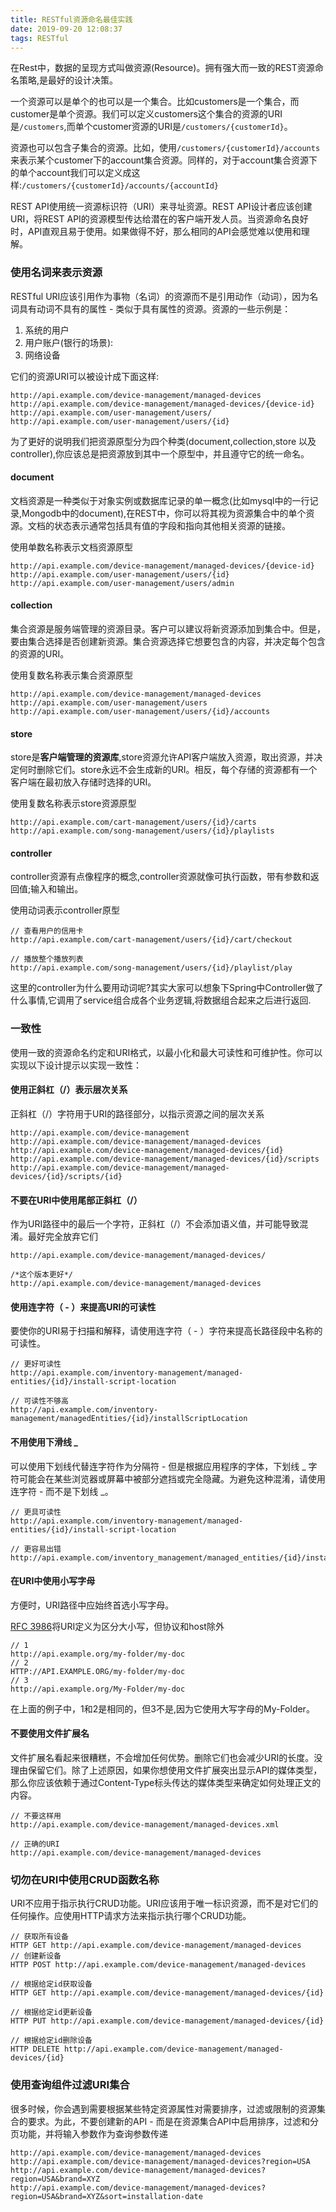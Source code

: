 ```yaml
---
title: RESTful资源命名最佳实践
date: 2019-09-20 12:08:37
tags: RESTful
---
```


在Rest中，数据的呈现方式叫做资源(Resource)。拥有强大而一致的REST资源命名策略,是最好的设计决策。

一个资源可以是单个的也可以是一个集合。比如customers是一个集合，而customer是单个资源。我们可以定义customers这个集合的资源的URI是`/customers`,而单个customer资源的URI是`/customers/{customerId}`。

资源也可以包含子集合的资源。比如，使用`/customers/{customerId}/accounts` 来表示某个customer下的account集合资源。同样的，对于account集合资源下的单个account我们可以定义成这样:`/customers/{customerId}/accounts/{accountId}`

REST API使用统一资源标识符（URI）来寻址资源。REST API设计者应该创建URI，将REST API的资源模型传达给潜在的客户端开发人员。当资源命名良好时，API直观且易于使用。如果做得不好，那么相同的API会感觉难以使用和理解。

<!--more-->

### 使用名词来表示资源

RESTful URI应该引用作为事物（名词）的资源而不是引用动作（动词），因为名词具有动词不具有的属性 - 类似于具有属性的资源。资源的一些示例是：

1. 系统的用户
2. 用户账户(银行的场景): 
3. 网络设备

它们的资源URI可以被设计成下面这样:

```
http://api.example.com/device-management/managed-devices 
http://api.example.com/device-management/managed-devices/{device-id} 
http://api.example.com/user-management/users/
http://api.example.com/user-management/users/{id}

```

为了更好的说明我们把资源原型分为四个种类(document,collection,store 以及 controller),你应该总是把资源放到其中一个原型中，并且遵守它的统一命名。



#### document

文档资源是一种类似于对象实例或数据库记录的单一概念(比如mysql中的一行记录,Mongodb中的document),在REST中，你可以将其视为资源集合中的单个资源。文档的状态表示通常包括具有值的字段和指向其他相关资源的链接。

使用单数名称表示文档资源原型

```
http://api.example.com/device-management/managed-devices/{device-id}
http://api.example.com/user-management/users/{id}
http://api.example.com/user-management/users/admin

```

#### collection

集合资源是服务端管理的资源目录。客户可以建议将新资源添加到集合中。但是，要由集合选择是否创建新资源。集合资源选择它想要包含的内容，并决定每个包含的资源的URI。

使用复数名称表示集合资源原型

```
http://api.example.com/device-management/managed-devices
http://api.example.com/user-management/users
http://api.example.com/user-management/users/{id}/accounts

```

#### store

store是**客户端管理的资源库**,store资源允许API客户端放入资源，取出资源，并决定何时删除它们。store永远不会生成新的URI。相反，每个存储的资源都有一个客户端在最初放入存储时选择的URI。

使用复数名称表示store资源原型

```
http://api.example.com/cart-management/users/{id}/carts
http://api.example.com/song-management/users/{id}/playlists

```

#### controller

controller资源有点像程序的概念,controller资源就像可执行函数，带有参数和返回值;输入和输出。

使用动词表示controller原型

```
// 查看用户的信用卡
http://api.example.com/cart-management/users/{id}/cart/checkout

// 播放整个播放列表
http://api.example.com/song-management/users/{id}/playlist/play
```

这里的controller为什么要用动词呢?其实大家可以想象下Spring中Controller做了什么事情,它调用了service组合成各个业务逻辑,将数据组合起来之后进行返回.

### 一致性

使用一致的资源命名约定和URI格式，以最小化和最大可读性和可维护性。你可以实现以下设计提示以实现一致性：


#### 使用正斜杠（/）表示层次关系

正斜杠（/）字符用于URI的路径部分，以指示资源之间的层次关系

```
http://api.example.com/device-management
http://api.example.com/device-management/managed-devices
http://api.example.com/device-management/managed-devices/{id}
http://api.example.com/device-management/managed-devices/{id}/scripts
http://api.example.com/device-management/managed-devices/{id}/scripts/{id}
```

#### 不要在URI中使用尾部正斜杠（/）

作为URI路径中的最后一个字符，正斜杠（/）不会添加语义值，并可能导致混淆。最好完全放弃它们

```
http://api.example.com/device-management/managed-devices/

/*这个版本更好*/
http://api.example.com/device-management/managed-devices

```

#### 使用连字符（ - ）来提高URI的可读性

要使你的URI易于扫描和解释，请使用连字符（ - ）字符来提高长路径段中名称的可读性。

```
// 更好可读性
http://api.example.com/inventory-management/managed-entities/{id}/install-script-location

// 可读性不够高
http://api.example.com/inventory-management/managedEntities/{id}/installScriptLocation
```

#### 不用使用下滑线 _

可以使用下划线代替连字符作为分隔符 - 但是根据应用程序的字体，下划线 _ 字符可能会在某些浏览器或屏幕中被部分遮挡或完全隐藏。为避免这种混淆，请使用连字符 - 而不是下划线 _。

```
// 更具可读性
http://api.example.com/inventory-management/managed-entities/{id}/install-script-location

// 更容易出错
http://api.example.com/inventory_management/managed_entities/{id}/install_script_location

```

#### 在URI中使用小写字母

方便时，URI路径中应始终首选小写字母。

[RFC 3986](http://www.rfc-base.org/txt/rfc-3986.txt)将URI定义为区分大小写，但协议和host除外

```
// 1
http://api.example.org/my-folder/my-doc
// 2
HTTP://API.EXAMPLE.ORG/my-folder/my-doc
// 3
http://api.example.org/My-Folder/my-doc
```

在上面的例子中，1和2是相同的，但3不是,因为它使用大写字母的My-Folder。

#### 不要使用文件扩展名

文件扩展名看起来很糟糕，不会增加任何优势。删除它们也会减少URI的长度。没理由保留它们。除了上述原因，如果你想使用文件扩展突出显示API的媒体类型，那么你应该依赖于通过Content-Type标头传达的媒体类型来确定如何处理正文的内容。

```
// 不要这样用
http://api.example.com/device-management/managed-devices.xml

// 正确的URI
http://api.example.com/device-management/managed-devices

```

### 切勿在URI中使用CRUD函数名称

URI不应用于指示执行CRUD功能。URI应该用于唯一标识资源，而不是对它们的任何操作。应使用HTTP请求方法来指示执行哪个CRUD功能。

```
// 获取所有设备
HTTP GET http://api.example.com/device-management/managed-devices
// 创建新设备
HTTP POST http://api.example.com/device-management/managed-devices

// 根据给定id获取设备
HTTP GET http://api.example.com/device-management/managed-devices/{id}

// 根据给定id更新设备
HTTP PUT http://api.example.com/device-management/managed-devices/{id}

// 根据给定id删除设备
HTTP DELETE http://api.example.com/device-management/managed-devices/{id}

```

### 使用查询组件过滤URI集合

很多时候，你会遇到需要根据某些特定资源属性对需要排序，过滤或限制的资源集合的要求。为此，不要创建新的API  - 而是在资源集合API中启用排序，过滤和分页功能，并将输入参数作为查询参数传递

```
http://api.example.com/device-management/managed-devices
http://api.example.com/device-management/managed-devices?region=USA
http://api.example.com/device-management/managed-devices?region=USA&brand=XYZ
http://api.example.com/device-management/managed-devices?region=USA&brand=XYZ&sort=installation-date

```

